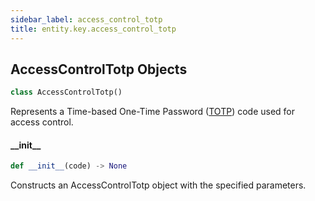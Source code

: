 ```yaml
---
sidebar_label: access_control_totp
title: entity.key.access_control_totp
---
```


## AccessControlTotp Objects

```python
class AccessControlTotp()
```

Represents a Time-based One-Time Password ([TOTP](https://datatracker.ietf.org/doc/html/rfc6238)) code used for access control.

#### \_\_init\_\_

```python
def __init__(code) -> None
```

Constructs an AccessControlTotp object with the specified parameters.



